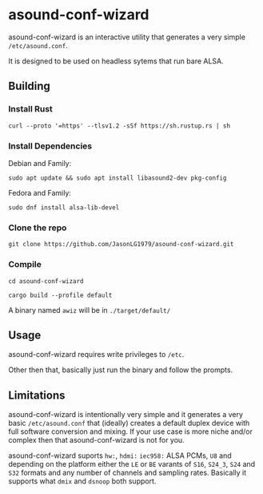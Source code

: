 # asound-conf-wizard

asound-conf-wizard is an interactive utility that generates a very simple `/etc/asound.conf`.

It is designed to be used on headless sytems that run bare ALSA.

## Building

### Install Rust
```
curl --proto '=https' --tlsv1.2 -sSf https://sh.rustup.rs | sh
```

### Install Dependencies

Debian and Family:
``` 
sudo apt update && sudo apt install libasound2-dev pkg-config
```

Fedora and Family:
```
sudo dnf install alsa-lib-devel
```

### Clone the repo
```
git clone https://github.com/JasonLG1979/asound-conf-wizard.git
```

### Compile
```
cd asound-conf-wizard
```
```
cargo build --profile default
```
A binary named `awiz` will be in `./target/default/`

## Usage

asound-conf-wizard requires write privileges to `/etc`.

Other then that, basically just run the binary and follow the prompts.

## Limitations

asound-conf-wizard is intentionally very simple and it generates a very basic `/etc/asound.conf` that (ideally) creates a default duplex device with full software conversion and mixing. If your use case is more niche and/or complex then that asound-conf-wizard is not for you.

asound-conf-wizard suports `hw:`, `hdmi:` `iec958:` ALSA PCMs, `U8` and depending on the platform either the `LE` or `BE` varants of `S16`, `S24_3`, `S24` and `S32` formats and any number of channels and sampling rates. Basically it supports what `dmix` and `dsnoop` both support. 
